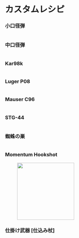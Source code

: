 # カスタムレシピ

### 小口径弾



<figure><img src="https://cdn.discordapp.com/attachments/1163766309679534122/1172457399211270205/2023-11-10_17.34.26.png?ex=6560630b&#x26;is=654dee0b&#x26;hm=17a735732cbfad34068544d2a96f3e4298fc3636b86e9c7f7dfe1a62d6582e81&#x26;" alt=""><figcaption></figcaption></figure>

### 中口径弾



<figure><img src="https://cdn.discordapp.com/attachments/1163766309679534122/1172457639716864080/2023-11-10_17.47.19.png?ex=65606344&#x26;is=654dee44&#x26;hm=0ea759c2092cb01cd477b993dbacc227ab7c014ac0db26abb57c90e0cc31d913&#x26;" alt=""><figcaption></figcaption></figure>

### Kar98k



<figure><img src="https://cdn.discordapp.com/attachments/1163766309679534122/1172458619950874664/2023-11-10_17.51.28.png?ex=6560642e&#x26;is=654def2e&#x26;hm=ff4ccb8fa77ce6a74d3b7b960470f07411ad43f632e1901b0b1a08aab9855dbd&#x26;" alt=""><figcaption></figcaption></figure>

### &#x20;Luger P08



<figure><img src="https://cdn.discordapp.com/attachments/1163766309679534122/1172459577879560275/2023-11-10_17.55.31.png?ex=65606512&#x26;is=654df012&#x26;hm=30a4c09e80c2bce6856033104fc4634fb954c81742bcec90f2b52e0974f2011f&#x26;" alt=""><figcaption></figcaption></figure>

### Mauser C96



<figure><img src="https://cdn.discordapp.com/attachments/1163766309679534122/1172459593541107712/2023-11-10_17.54.44.png?ex=65606516&#x26;is=654df016&#x26;hm=ba934b1aca902137e32ae036ad79c65a887e50dbf7a6dd5c9ee31a2483170796&#x26;" alt=""><figcaption></figcaption></figure>

### STG-44



<figure><img src="https://cdn.discordapp.com/attachments/1163766309679534122/1172727451701481576/2023-11-11_11.39.36.png?ex=65615e8c&#x26;is=654ee98c&#x26;hm=46df825cc1044b919b86ba8ca82d85913fdd75a74d99c53234d3912920121719&#x26;" alt=""><figcaption></figcaption></figure>

### 蜘蛛の巣



<figure><img src="https://cdn.discordapp.com/attachments/1163766309679534122/1173139996862062693/2023-11-12_14.55.58.png?ex=6562dec3&#x26;is=655069c3&#x26;hm=2e1f32b48f12c38cb7cc9444d37341136a6438c50c14fed2b5a3123c646c9a1f&#x26;" alt=""><figcaption></figcaption></figure>

### &#x20;Momentum Hookshot



<figure><img src="https://cdn-ak.f.st-hatena.com/images/fotolife/C/Chuzume/20220212/20220212175013.png" alt="" width="188"><figcaption></figcaption></figure>

### 仕掛け武器 \[仕込み杖]



<figure><img src="https://cdn.discordapp.com/attachments/1163766309679534122/1176982779674759188/2023-11-23_5.27.54.png?ex=6570d9a1&#x26;is=655e64a1&#x26;hm=d61246218459ac05f31485e3433e751beaccbc3e1119d7640b90b32a853ab0c8&#x26;" alt=""><figcaption></figcaption></figure>
